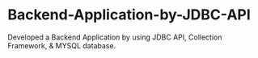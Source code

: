 # Backend-Application-by-JDBC-API
Developed a Backend Application by using JDBC API, Collection Framework, &amp; MYSQL database.
